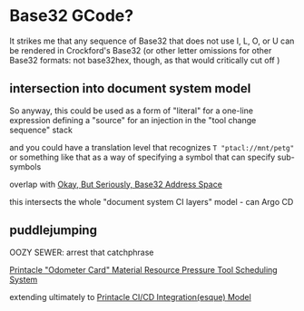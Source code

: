 # Base32 GCode?

It strikes me that any sequence of Base32 that does not use I, L, O, or U can be rendered in Crockford's Base32 (or other letter omissions for other Base32 formats: not base32hex, though, as that would critically cut off )

## intersection into document system model

So anyway, this could be used as a form of "literal" for a one-line expression defining a "source" for an injection in the "tool change sequence" stack

and you could have a translation level that recognizes `T "ptacl://mnt/petg"` or something like that as a way of specifying a symbol that can specify sub-symbols

overlap with [Okay, But Seriously, Base32 Address Space](c525b73d-c310-485e-bd33-1c321a4e0364.md)

this intersects the whole "document system CI layers" model - can Argo CD

## puddlejumping

OOZY SEWER: arrest that catchphrase

[Printacle "Odometer Card" Material Resource Pressure Tool Scheduling System](acca831d-b6eb-4d16-a951-a6f5670ec479.md)

extending ultimately to [Printacle CI/CD Integration(esque) Model](28ca9c6c-9eed-4826-b057-759171c78999.md)
